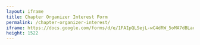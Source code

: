 ```yaml
---
layout: iframe
title: Chapter Organizer Interest Form
permalink: /chapter-organizer-interest/
iframe: https://docs.google.com/forms/d/e/1FAIpQLSejL-wC4dRW_5oMA7dBLauwXAsnUQwHaVnPnKd6sNHOLs11JA/viewform?embedded=true
height: 1522
---
```

